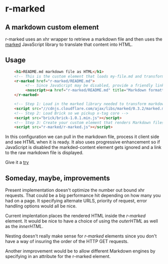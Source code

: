 
# r-marked

## A markdown custom element

r-marked uses an xhr wrapper to retrieve a markdown file and then uses the [marked]() JavaScript library
to translate that content into HTML.  

## Usage

```HTML
    <h1>README.md markdown file as HTML</h1>
    <!-- This is the custom element that loads my-file.md and transforms it into HTML -->
    <r-marked href="r-marked/README.md">
         <!-- Since JavaScript may be disabled, provide a friendly link to the raw Markdown content -->
         <noscript><a href="r-marked/README.md" title="Markdown formatted file">r-marked/README.md</a></noscript>
    </r-marked>

    <!-- Step 1: Load in the marked library needed to transform markdown to HTML -->
    <script src="//cdnjs.cloudflare.com/ajax/libs/marked/0.3.2/marked.min.js"></script>
    <!-- Step 2: Load Brick so we pickup x-tag core -->
    <script src="brick/brick-1.0.1.min.js"></script>
    <!-- Step 3: Create your custom element that renders Markdown files to HTML using marked -->
    <script src="r-marked/r-marked.js"></script>
```

In this configuration we can pull in the markdown file, process it client side and see HTML when
it is ready. It also uses progressive enhancement so if JavaScript is disabled the markded-content 
element gets ignored and a link to the raw markdown file is displayed.

Give it a [try](r-marked-demo.html)

## Someday, maybe, improvements

Present implementation doesn't optimize the number out bound xhr requests. That could be a big performance
hit depending on how many you had on a page.  It specifying alternate URLS, priority of request, error
handling options would all be nice.

Current implentation places the rendered HTML inside the _r-marked_ element. It would be nice to have
a choice of using the *outerHTML* as well as the *innerHTML*.

Nesting doesn't really make sense for _r-marked_ elements since you don't have a way of insuring the order of the HTTP GET requests.

Another inmprovement would be to allow different Markdown engines by specifying in an attribute
for the r-marked element.


